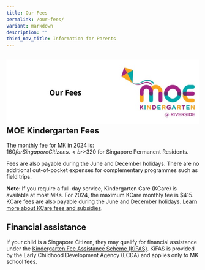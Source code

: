 ```yaml
---
title: Our Fees
permalink: /our-fees/
variant: markdown
description: ""
third_nav_title: Information for Parents
---
```

![](/images/header-ourfees.jpg)**MOE Kindergarten Fees**
-------------------------

The monthly fee for MK in 2024 is:<br>$160 for Singapore Citizens.
<br>$320 for Singapore Permanent Residents.

Fees are also payable during the June and December holidays. There are no additional out-of-pocket expenses for complementary programmes such as field trips.

<b>Note: </b>If you require a full-day service, Kindergarten Care (KCare) is available at most MKs. For 2024, the maximum KCare monthly fee is $415. KCare fees are also payable during the June and December holidays. <a target="blank" href="https://www.moe.gov.sg/preschool/moe-kindergarten/kindergarten-care">Learn more about KCare fees and subsidies</a>.

**Financial assistance**
-------------------------------------------------------------------

If your child is a Singapore Citizen, they may qualify for financial assistance under the <a target="blank" href="https://www.ecda.gov.sg/parents/subsidies-financial-assistance#KIFAS">Kindergarten Fee Assistance Scheme (KiFAS)</a>. KiFAS is provided by the Early Childhood Development Agency (ECDA) and applies only to MK school fees.